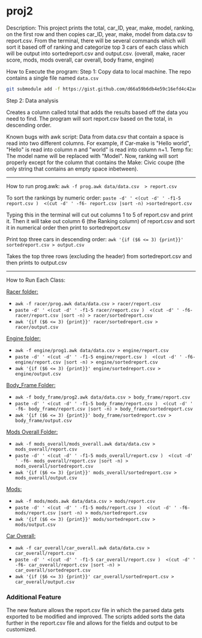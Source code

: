 # proj2

Description:
This project prints the total, car_ID, year, make, model, ranking, on the first row and then copies car_ID, year, make, model from data.csv to report.csv. From the terminal, there will be  several commands which will sort it based off of ranking and categorize top 3 cars of each class which will be output into sortedreport.csv and output.csv. (overall, make, racer score, mods, mods overall, car overall, body frame, engine)


How to Execute the program:
Step 1: Copy data to local machine. The repo contains a single file named `data.csv`

```sh
git submodule add -f https://gist.github.com/d66a59b6db4e59c16efd4c42ad411f8e.git data
```

Step 2: Data analysis

Creates a column called total that adds the results based off the data you need to find.
The program will sort report.csv based on the total, in descending order.

Known bugs with awk script:
Data from data.csv that contain a space is read into two different columns.
For example, if Car-make is "Hello world", "Hello" is read into column n and "world" is read into column n+1.
Temp fix: The model name will be replaced with "Model". Now, ranking will sort properly except for the column that
contains the Make: Civic coupe (the only string that contains an empty space inbetween).

-----------------------------------
How to run prog.awk:
`awk -f prog.awk data/data.csv  > report.csv`

To sort the rankings by numeric order:
`paste -d' ' <(cut -d' ' -f1-5 report.csv )  <(cut -d' ' -f6- report.csv |sort -n) >sortedreport.csv`

Typing this in the terminal will cut out columns 1 to 5 of report.csv and print it. Then it will take out column 6 (the Ranking column) of report.csv and sort it in numerical order then
print to sortedreport.csv

Print top three cars in descending order:
`awk '{if ($6 <= 3) {print}}' sortedreport.csv > output.csv`

Takes the top three rows (excluding the header) from sortedreport.csv and then prints to output.csv


-----------------------------------
How to Run Each Class:


[Racer folder:](https://github.com/AndrewLee-Ace/cisc3140_lab3/tree/Kristy/proj2/racer)

- `awk -f racer/prog.awk data/data.csv > racer/report.csv `     
- `paste -d' ' <(cut -d' ' -f1-5 racer/report.csv )  <(cut -d' ' -f6- racer/report.csv |sort -n) > racer/sortedreport.csv`
- `awk '{if ($6 <= 3) {print}}' racer/sortedreport.csv > racer/output.csv`

[Engine folder:](https://github.com/AndrewLee-Ace/cisc3140_lab3/tree/Kristy/proj2/engine)
- `awk -f engine/prog1.awk data/data.csv > engine/report.csv`      
- `paste -d' ' <(cut -d' ' -f1-5 engine/report.csv )  <(cut -d' ' -f6- engine/report.csv |sort -n) > engine/sortedreport.csv`
- `awk '{if ($6 <= 3) {print}}' engine/sortedreport.csv > engine/output.csv`

[Body_Frame Folder:](https://github.com/AndrewLee-Ace/cisc3140_lab3/tree/Kristy/proj2/body_frame)
- `awk -f body_frame/prog2.awk data/data.csv > body_frame/report.csv`      
- `paste -d' ' <(cut -d' ' -f1-5 body_frame/report.csv )  <(cut -d' ' -f6- body_frame/report.csv |sort -n) > body_frame/sortedreport.csv`
- `awk '{if ($6 <= 3) {print}}' body_frame/sortedreport.csv > body_frame/output.csv`

[Mods Overall Folder:](https://github.com/AndrewLee-Ace/cisc3140_lab3/tree/Kristy/proj2/mods_overall)
- `awk -f mods_overall/mods_overall.awk data/data.csv > mods_overall/report.csv`     
- `paste -d' ' <(cut -d' ' -f1-5 mods_overall/report.csv )  <(cut -d' ' -f6- mods_overall/report.csv |sort -n) > mods_overall/sortedreport.csv`
- `awk '{if ($6 <= 3) {print}}' mods_overall/sortedreport.csv > mods_overall/output.csv`

[Mods:](https://github.com/AndrewLee-Ace/cisc3140_lab3/tree/Kristy/proj2/mods)
- `awk -f mods/mods.awk data/data.csv > mods/report.csv`      
- `paste -d' ' <(cut -d' ' -f1-5 mods/report.csv )  <(cut -d' ' -f6- mods/report.csv |sort -n) > mods/sortedreport.csv`
- `awk '{if ($6 <= 3) {print}}' mods/sortedreport.csv > mods/output.csv`

[Car Overall:](https://github.com/AndrewLee-Ace/cisc3140_lab3/tree/Kristy/proj2/car_overall)
- `awk -f car_overall/car_overall.awk data/data.csv > car_overall/report.csv`      
- `paste -d' ' <(cut -d' ' -f1-5 car_overall/report.csv )  <(cut -d' ' -f6- car_overall/report.csv |sort -n) > car_overall/sortedreport.csv`
- `awk '{if ($6 <= 3) {print}}' car_overall/sortedreport.csv > car_overall/output.csv`

### Additional Feature

The new feature allows the report.csv file in which the parsed data gets exported to be modified and improved. The scripts added sorts the data further in the report.csv file and allows for the fields and output to be customized.

